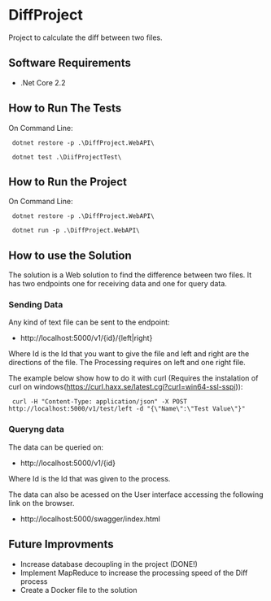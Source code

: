 # DiffProject
Project to calculate the diff between two files.

## Software Requirements
- .Net Core 2.2

## How to Run The Tests

On Command Line:

```
 dotnet restore -p .\DiffProject.WebAPI\
 
 dotnet test .\DiifProjectTest\
```

## How to Run the Project

On Command Line:

```
 dotnet restore -p .\DiffProject.WebAPI\
 
 dotnet run -p .\DiffProject.WebAPI\
```

## How to use the Solution

The solution is a Web solution to find the difference between two files. It has two endpoints one for receiving data and one for query data. 

### Sending Data

Any kind of text file can be sent to the endpoint:
- http://localhost:5000/v1/{id}/{left|right}

Where Id is the Id that you want to give the file and left and right are the directions of the file. The Processing requires on left and one right file.

The example below show how to do it with curl (Requires the instalation of curl on windows(https://curl.haxx.se/latest.cgi?curl=win64-ssl-sspi)):
```
 curl -H "Content-Type: application/json" -X POST http://localhost:5000/v1/test/left -d "{\"Name\":\"Test Value\"}"
```

### Queryng data

The data can be queried on:
- http://localhost:5000/v1/{id}

Where Id is the Id that was given to the process.

The data can also be acessed on the User interface accessing the following link on the browser.
- http://localhost:5000/swagger/index.html

## Future Improvments
- Increase database decoupling in the project (DONE!)
- Implement MapReduce to increase the processing speed of the Diff process
- Create a Docker file to the solution